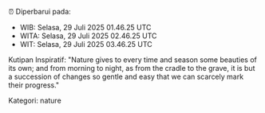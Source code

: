 ⏰ Diperbarui pada:
- WIB: Selasa, 29 Juli 2025 01.46.25 UTC
- WITA: Selasa, 29 Juli 2025 02.46.25 UTC
- WIT: Selasa, 29 Juli 2025 03.46.25 UTC

Kutipan Inspiratif:
"Nature gives to every time and season some beauties of its own; and from morning to night, as from the cradle to the grave, it is but a succession of changes so gentle and easy that we can scarcely mark their progress."


Kategori: nature

